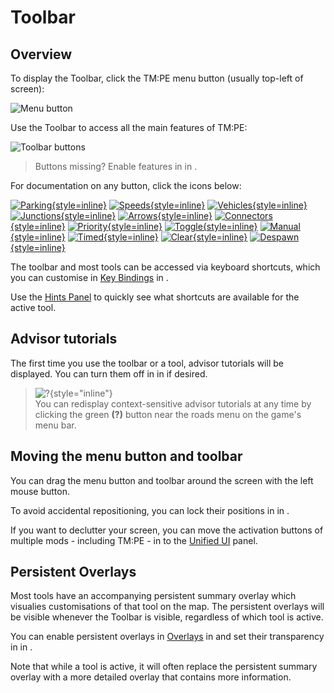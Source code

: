 # Toolbar

## Overview

To display the Toolbar, click the TM:PE menu button (usually top-left of screen):

![Menu button](btnMain.png)

Use the Toolbar to access all the main features of TM:PE:

![Toolbar buttons](uiMainWindow.png)

> Buttons missing? Enable features in [](Maintenance.md) in [](Settings.md).

For documentation on any button, click the icons below:

[![Parking](btnParkingRestrictions.png){style=inline}](Parking-Restrictions.md "Parking Restrictions")
[![Speeds](btnSpeedLimits.png){style=inline}](Speed-Limits.md "Speed Limits")
[![Vehicles](btnVehicleRestrictions.png){style=inline}](Vehicle-Restrictions.md "Vehicle Restrictions")
[![Junctions](btnJunctionRestrictions.png){style=inline}](Junction-Restrictions.md "Junction Restrictions")
[![Arrows](btnLaneArrows.png){style=inline}](Lane-Arrows.md "Lane Arrows")
[![Connectors](btnLaneConnectors.png){style=inline}](Lane-Connectors.md "Lane Connectors")
[![Priority](btnPrioritySigns.png){style=inline}](Priority-Signs.md "Priority Signs")
[![Toggle](btnToggleTL.png){style=inline}](Toggle-Traffic-Lights.md "Toggle Traffic Lights")
[![Manual](btnManualTL.png){style=inline}](Manual-Traffic-Lights.md "Manual Traffic Lights")
[![Timed](btnTimedTL.png){style=inline}](Timed-Traffic-Lights.md "Timed Traffic Lights")
[![Clear](btnClearTraffic.png){style=inline}](Clear-Traffic.md "Clear Traffic")
[![Despawn](btnToggleDespawn.png){style=inline}](Toggle-Despawn.md "Toggle Despawn")

The toolbar and most tools can be accessed via keyboard shortcuts, which you can customise
in [Key Bindings](Keybinds.md) in [](Settings.md).

Use the [Hints Panel](Hints-Panel.md) to quickly see what shortcuts are available for the active tool.

## Advisor tutorials

The first time you use the toolbar or a tool, advisor tutorials will be displayed. You can turn them off
in [](General.md) in [](Settings.md) if desired.

> ![?](iconQuestion.png){style="inline"}  
> You can redisplay context-sensitive advisor tutorials at any time by clicking the green **(?)** button near the roads
> menu on the game's menu bar.

## Moving the menu button and toolbar

You can drag the menu button and toolbar around the screen with the left mouse button.

To avoid accidental repositioning, you can lock their positions in [](General.md) in [](Settings.md).

If you want to declutter your screen, you can move the activation buttons of multiple mods - including TM:PE - in to
the [Unified UI](Unified-UI.md) panel.

## Persistent Overlays

Most tools have an accompanying persistent summary overlay which visualies customisations of that tool on the map. The
persistent overlays will be visible whenever the Toolbar is visible, regardless of which tool is active.

You can enable persistent overlays in [Overlays](Overlays.md) in [](Settings.md) and set their transparency
in [](General.md) in [](Settings.md).

Note that while a tool is active, it will often replace the persistent summary overlay with a more detailed overlay that
contains more information.